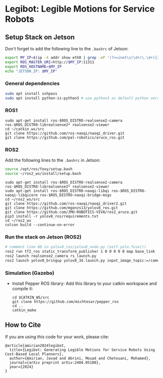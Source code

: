 # Legibot: Legible Motions for Service Robots

## Setup Stack on Jetson

Don't forget to add the following line to the `.bashrc` of Jetson:
```sh
export MY_IP=$(ip -4 addr show eth0 | grep -oP '(?<=inet\s)\d+(\.\d+){3}')
export ROS_MASTER_URI=http://$MY_IP:11311
export ROS_HOSTNAME=$MY_IP
echo "JETSON_IP: $MY_IP"
```

### General dependencies
```sh
sudo apt install sshpass
sudo apt install python-is-python3 # use python3 as default python version:
```

### ROS1
```
sudo apt-get install ros-$ROS_DISTRO-realsense2-camera ros-$ROS_DISTRO-librealsense2* realsense2-viewer
cd ~/catkin_ws/src
git clone https://github.com/ros-naoqi/naoqi_driver.git
git clone https://github.com/pal-robotics/aruco_ros.git
```

### ROS2
Add the following lines to the `.bashrc` in Jetson:
```sh
source /opt/ros/foxy/setup.bash
source ~/ros2_ws/install/setup.bash
```

```
sudo apt-get install ros-$ROS_DISTRO-realsense2-camera ros-$ROS_DISTRO-librealsense2* realsense2-viewer
sudo apt-get install ros-$ROS_DISTRO-naoqi-libqi ros-$ROS_DISTRO-naoqi-libqicore ros-$ROS_DISTRO-naoqi-bridge-msgs
cd ~/ros2_ws/src
git clone https://github.com/ros-naoqi/naoqi_driver2.git
git clone https://github.com/mgonzs13/yolov8_ros.git
git clone https://github.com/JMU-ROBOTICS-VIVA/ros2_aruco.git
pip3 install -r yolov8_ros/requirements.txt
cd ~/ros2_ws
colcon build --continue-on-error
```

### Run the stack on Jetson (ROS2)
```sh   
# comment line 80 in yolov8_ros/yolov8_node.py (self.yolo.fuse())
ros2 run tf2_ros static_transform_publisher 1 0 0 0 0 0 map base_link
ros2 launch realsense2_camera rs_launch.py
ros2 launch yolov8_bringup yolov8_3d.launch.py input_image_topic:=/camera/color/image_raw input_depth_topic:=/camera/depth/image_rect_raw input_camera_info_topic:=/camera/color/camera_info input_depth_info_topic:=/camera/depth/camera_info model:=yolov8n.pt threshold:=0.2 target_frame:=map                                             
```


### Simulation (Gazebo)
* Install Pepper ROS library:
Add this library to your catkin workspace and compile it:
    ```
    cd $CATKIN_WS/src
    git clone https://github.com/michtesar/pepper_ros
    cd ..
    catkin_make
    ```

[//]: # (* Install turtlebot3 ros package:)
[//]: # (    ```sh)
[//]: # (    sudo apt install ros-$ROS_DISTRO-turtlebot3-description)
[//]: # (    ```)



## How to Cite

If you are using this code for your work, please cite:
```
@article{amirian2024legibot,
  title={Legibot: Generating Legible Motions for Service Robots Using Cost-Based Local Planners},
  author={Amirian, Javad and Abrini, Mouad and Chetouani, Mohamed},
  journal={arXiv preprint arXiv:2404.05100},
  year={2024}
}
```
